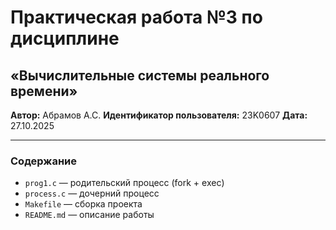# Практическая работа №3 по дисциплине
## «Вычислительные системы реального времени»

**Автор:** Абрамов А.С. 
**Идентификатор пользователя:** 23K0607
**Дата:** 27.10.2025  

---

### Содержание
- `prog1.c` — родительский процесс (fork + exec)
- `process.c` — дочерний процесс
- `Makefile` — сборка проекта
- `README.md` — описание работы

